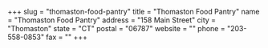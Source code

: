 +++
slug = "thomaston-food-pantry"
title = "Thomaston Food Pantry"
name = "Thomaston Food Pantry"
address = "158 Main Street"
city = "Thomaston"
state = "CT"
postal = "06787"
website = ""
phone = "203-558-0853"
fax = ""
+++
